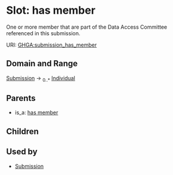 
# Slot: has member


One or more member that are part of the Data Access Committee referenced in this submission.

URI: [GHGA:submission_has_member](https://w3id.org/GHGA/submission_has_member)


## Domain and Range

[Submission](Submission.md) &#8594;  <sub>0..\*</sub> [Individual](Individual.md)

## Parents

 *  is_a: [has member](has_member.md)

## Children


## Used by

 * [Submission](Submission.md)
